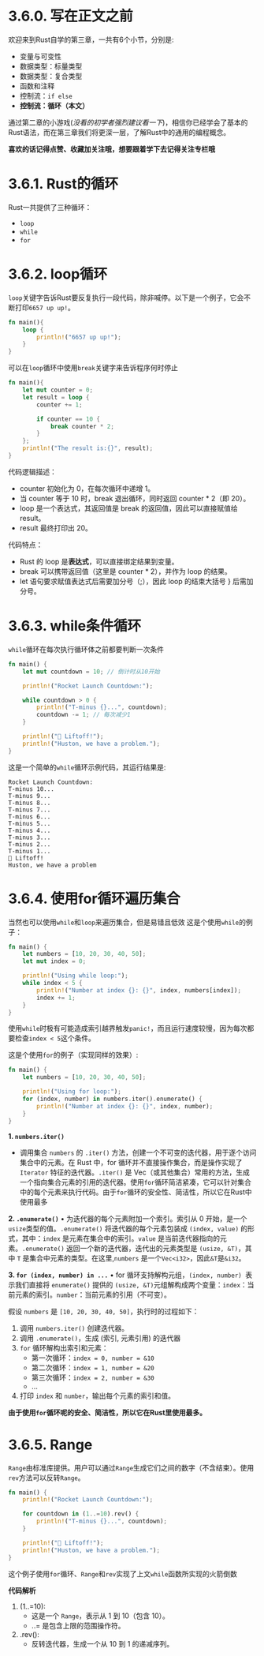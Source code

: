 # 3.6.0. 写在正文之前
欢迎来到Rust自学的第三章，一共有6个小节，分别是:
- 变量与可变性
- 数据类型：标量类型
- 数据类型：复合类型
- 函数和注释
- 控制流：`if else`
- **控制流：循环（本文）**

通过第二章的小游戏(*没看的初学者强烈建议看一下*)，相信你已经学会了基本的Rust语法，而在第三章我们将更深一层，了解Rust中的通用的编程概念。

**喜欢的话记得点赞、收藏加关注哦，想要跟着学下去记得关注专栏哦**

# 3.6.1. Rust的循环
 Rust一共提供了三种循环：
 - `loop`
 - `while`
 - `for`

# 3.6.2. loop循环
`loop`关键字告诉Rust要反复执行一段代码，除非喊停。以下是一个例子，它会不断打印`6657 up up!`。
```rust
fn main(){
	loop {
		println!("6657 up up!");
	}
}
```

可以在`loop`循环中使用`break`关键字来告诉程序何时停止
```rust
fn main(){
	let mut counter = 0;
	let result = loop {
		counter += 1;

		if counter == 10 {
			break counter * 2;
		}
	};
	println!("The result is:{}", result);
}
```
代码逻辑描述： 
- counter 初始化为 0，在每次循环中递增 1。
- 当 counter 等于 10 时，break 退出循环，同时返回 counter * 2（即 20）。
- loop 是一个表达式，其返回值是 break 的返回值，因此可以直接赋值给 result。
- result 最终打印出 20。

代码特点：
- Rust 的 loop 是**表达式**，可以直接绑定结果到变量。
- break 可以携带返回值（这里是 counter * 2），并作为 loop 的结果。
- let 语句要求赋值表达式后需要加分号（;），因此 loop 的结束大括号 } 后需加分号。

# 3.6.3. while条件循环
`while`循环在每次执行循环体之前都要判断一次条件
```rust
fn main() {
    let mut countdown = 10; // 倒计时从10开始

    println!("Rocket Launch Countdown:");

    while countdown > 0 {
        println!("T-minus {}...", countdown);
        countdown -= 1; // 每次减少1
    }

    println!("🚀 Liftoff!");
    println!("Huston, we have a problem.");
}
```
这是一个简单的`while`循环示例代码，其运行结果是:
```
Rocket Launch Countdown:
T-minus 10...
T-minus 9...
T-minus 8...
T-minus 7...
T-minus 6...
T-minus 5...
T-minus 4...
T-minus 3...
T-minus 2...
T-minus 1...
🚀 Liftoff!
Huston, we have a problem
```

# 3.6.4. 使用for循环遍历集合
当然也可以使用`while`和`loop`来遍历集合，但是易错且低效
这是个使用`while`的例子：
```rust
fn main() {
    let numbers = [10, 20, 30, 40, 50];
    let mut index = 0;

    println!("Using while loop:");
    while index < 5 {
        println!("Number at index {}: {}", index, numbers[index]);
        index += 1;
    }
}
```
使用`while`时极有可能造成索引越界触发`panic!`，而且运行速度较慢，因为每次都要检查`index < 5`这个条件。

这是个使用`for`的例子（实现同样的效果）:
```rust
fn main() {
    let numbers = [10, 20, 30, 40, 50];

    println!("Using for loop:");
    for (index, number) in numbers.iter().enumerate() {
        println!("Number at index {}: {}", index, number);
    }
}
```
**1. `numbers.iter()`**
- 调用集合 `numbers` 的 `.iter()` 方法，创建一个不可变的迭代器，用于逐个访问集合中的元素。在 Rust 中，for 循环并不直接操作集合，而是操作实现了 `Iterator` 特征的迭代器。`.iter()` 是 Vec（或其他集合）常用的方法，生成一个指向集合元素的引用的迭代器。使用`for`循环简洁紧凑，它可以针对集合中的每个元素来执行代码。由于`for`循环的安全性、简洁性，所以它在Rust中使用最多

**2. `.enumerate()`**
• 为迭代器的每个元素附加一个索引。索引从 0 开始，是一个`usize`类型的值。`.enumerate()` 将迭代器的每个元素包装成 `(index, value)` 的形式，其中：`index` 是元素在集合中的索引。`value` 是当前迭代器指向的元素。`.enumerate()` 返回一个新的迭代器，迭代出的元素类型是 `(usize, &T)`，其中 `T` 是集合中元素的类型。在这里,`numbers` 是一个`Vec<i32>`，因此`&T`是`&i32`。

**3. `for (index, number) in ...`**
• for 循环支持解构元组，`(index, number) `表示我们直接将 `enumerate()` 提供的 `(usize, &T)`元组解构成两个变量：`index`：当前元素的索引。`number`：当前元素的引用（不可变）。

假设 `numbers` 是 `[10, 20, 30, 40, 50]`，执行时的过程如下：
1. 调用 `numbers.iter()` 创建迭代器。
2. 调用 `.enumerate()`，生成 (索引, 元素引用) 的迭代器
3. `for` 循环解构出索引和元素：
   - 第一次循环：`index = 0, number = &10`
   - 第二次循环：`index = 1, number = &20`
   - 第三次循环：`index = 2, number = &30`
   - …
4. 打印 `index` 和 `number`，输出每个元素的索引和值。

**由于使用`for`循环呢的安全、简洁性，所以它在Rust里使用最多。**

# 3.6.5. Range
`Range`由标准库提供。用户可以通过`Range`生成它们之间的数字（不含结束）。使用`rev`方法可以反转`Range`。
```rust
fn main() {
    println!("Rocket Launch Countdown:");

    for countdown in (1..=10).rev() {
        println!("T-minus {}...", countdown);
    }

    println!("🚀 Liftoff!");
    println!("Huston, we have a problem.");
}
```
这个例子使用`for`循环、`Range`和`rev`实现了上文`while`函数所实现的火箭倒数

**代码解析**
1. (1..=10):
   - 这是一个 `Range`，表示从 1 到 10（包含 10）。
   - ..= 是包含上限的范围操作符。
2. .rev():
   - 反转迭代器，生成一个从 10 到 1 的递减序列。